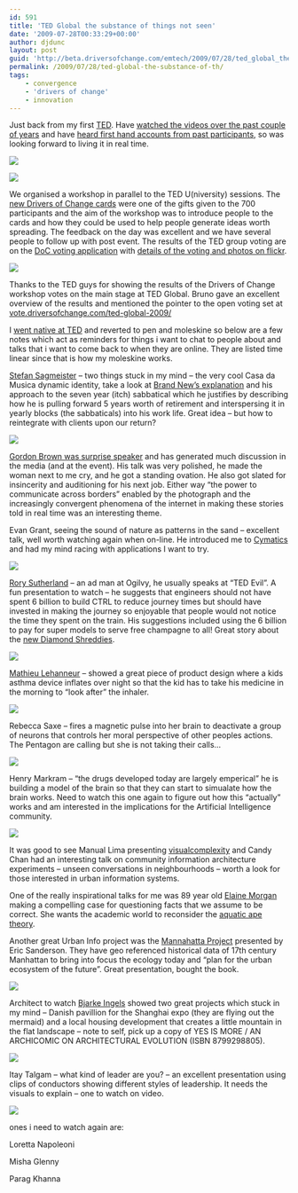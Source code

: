 ```yaml
---
id: 591
title: 'TED Global the substance of things not seen'
date: '2009-07-28T00:33:29+00:00'
author: djdunc
layout: post
guid: 'http://beta.driversofchange.com/emtech/2009/07/28/ted_global_the_substance_of_th/'
permalink: /2009/07/28/ted-global-the-substance-of-th/
tags:
    - convergence
    - 'drivers of change'
    - innovation
---
```


Just back from my first [TED](http://conferences.ted.com/TEDGlobal2009/). Have [watched the videos over the past couple of years](http://www.ted.com/) and have [heard first hand accounts from past participants](http://innovationforum.spy.co.uk/Conferences09Redux/), so was looking forward to living it in real time.

![](https://i0.wp.com/farm3.static.flickr.com/2494/3757032717_a0ee2a6fba.jpg?w=1170)

![](https://i0.wp.com/farm3.static.flickr.com/2667/3757033725_ac648bee48.jpg?w=1170)

We organised a workshop in parallel to the TED U(niversity) sessions. The [new Drivers of Change cards](http://www.driversofchange.com/doc/) were one of the gifts given to the 700 participants and the aim of the workshop was to introduce people to the cards and how they could be used to help people generate ideas worth spreading. The feedback on the day was excellent and we have several people to follow up with post event. The results of the TED group voting are on the [DoC voting application](http://vote.driversofchange.com/ted-global-2009-workshop/) with [details of the voting and photos on flickr](http://www.flickr.com/photos/pseudonomad/sets/72157621711503707/).

![](https://i0.wp.com/farm4.static.flickr.com/3535/3757808970_04c614f19a.jpg?w=1170)

Thanks to the TED guys for showing the results of the Drivers of Change workshop votes on the main stage at TED Global. Bruno gave an excellent overview of the results and mentioned the pointer to the open voting set at [vote.driversofchange.com/ted-global-2009/](http://vote.driversofchange.com/ted-global-2009/)

I [went native at TED](http://conferences.ted.com/TEDGlobal2009/plan_your_ted/) and reverted to pen and moleskine so below are a few notes which act as reminders for things i want to chat to people about and talks that i want to come back to when they are online. They are listed time linear since that is how my moleskine works.

[Stefan Sagmeister](http://blog.ted.com/2009/07/twitter_snapsho_15.php) – two things stuck in my mind – the very cool Casa da Musica dynamic identity, take a look at [Brand New’s explanation](http://www.underconsideration.com/brandnew/archives/the_17_sides_of_a_cultural_ide.php) and his approach to the seven year (itch) sabbatical which he justifies by describing how he is pulling forward 5 years worth of retirement and interspersing it in yearly blocks (the sabbaticals) into his work life. Great idea – but how to reintegrate with clients upon our return?

![](https://i0.wp.com/www.underconsideration.com/brandnew/archives/casadamusica_color_01.jpg?w=1170)

[Gordon Brown was surprise speaker](http://www.ted.com/talks/gordon_brown.html) and has generated much discussion in the media (and at the event). His talk was very polished, he made the woman next to me cry, and he got a standing ovation. He also got slated for insincerity and auditioning for his next job. Either way “the power to communicate across borders” enabled by the photograph and the increasingly convergent phenomena of the internet in making these stories told in real time was an interesting theme.

Evan Grant, seeing the sound of nature as patterns in the sand – excellent talk, well worth watching again when on-line. He introduced me to [Cymatics](http://en.wikipedia.org/wiki/Cymatics) and had my mind racing with applications I want to try.

![](https://i0.wp.com/farm3.static.flickr.com/2522/3760056544_5abc9b2c63.jpg?w=1170)

[Rory Sutherland](http://blog.ted.com/2009/07/session_2_runni_6.php) – an ad man at Ogilvy, he usually speaks at “TED Evil”. A fun presentation to watch – he suggests that engineers should not have spent 6 billion to build CTRL to reduce journey times but should have invested in making the journey so enjoyable that people would not notice the time they spent on the train. His suggestions included using the 6 billion to pay for super models to serve free champagne to all! Great story about the [new Diamond Shreddies](http://www.diamondshreddies.ca/).

![](https://i0.wp.com/powrightbetweentheeyes.typepad.com/photos/uncategorized/2008/09/28/figure_73_diamond_shreddies.jpg?w=400)

[Mathieu Lehanneur](http://www.mathieulehanneur.com/) – showed a great piece of product design where a kids asthma device inflates over night so that the kid has to take his medicine in the morning to “look after” the inhaler.

![](https://i0.wp.com/farm4.static.flickr.com/3451/3759263973_e8a6598480.jpg?w=1170)

Rebecca Saxe – fires a magnetic pulse into her brain to deactivate a group of neurons that controls her moral perspective of other peoples actions. The Pentagon are calling but she is not taking their calls…

![](https://i0.wp.com/farm3.static.flickr.com/2648/3760062332_1d8d7ab97a.jpg?w=1170)

Henry Markram – “the drugs developed today are largely emperical” he is building a model of the brain so that they can start to simualate how the brain works. Need to watch this one again to figure out how this “actually” works and am interested in the implications for the Artificial Intelligence community.

![](https://i0.wp.com/farm4.static.flickr.com/3483/3760063396_e8f5430b22.jpg?w=1170)

It was good to see Manual Lima presenting [visualcomplexity](http://www.visualcomplexity.com/) and Candy Chan had an interesting talk on community information architecture experiments – unseen conversations in neighbourhoods – worth a look for those interested in urban information systems.

One of the really inspirational talks for me was 89 year old [Elaine Morgan](http://blog.ted.com/2009/07/elaine_morgan_a.php) making a compelling case for questioning facts that we assume to be correct. She wants the academic world to reconsider the [aquatic ape theory](http://en.wikipedia.org/wiki/Aquatic_ape_hypothesis).

Another great Urban Info project was the [Mannahatta Project](http://themannahattaproject.org/) presented by Eric Sanderson. They have geo referenced historical data of 17th century Manhattan to bring into focus the ecology today and “plan for the urban ecosystem of the future”. Great presentation, bought the book.

![](https://i0.wp.com/farm4.static.flickr.com/3481/3760089378_e45650ed80.jpg?w=1170)

Architect to watch [Bjarke Ingels](http://big.dk/big.html) showed two great projects which stuck in my mind – Danish pavillion for the Shanghai expo (they are flying out the mermaid) and a local housing development that creates a little mountain in the flat landscape – note to self, pick up a copy of YES IS MORE / AN ARCHICOMIC ON ARCHITECTURAL EVOLUTION (ISBN 8799298805).

![](https://i0.wp.com/farm3.static.flickr.com/2439/3760090520_83dc8e47c6.jpg?w=1170)

Itay Talgam – what kind of leader are you? – an excellent presentation using clips of conductors showing different styles of leadership. It needs the visuals to explain – one to watch on video.

![](https://i0.wp.com/farm3.static.flickr.com/2552/3759295767_5caba3cdc9.jpg?w=1170)

ones i need to watch again are:

Loretta Napoleoni

Misha Glenny

Parag Khanna